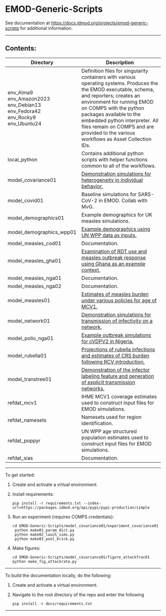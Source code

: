 # EMOD-Generic-Scripts

See documentation at https://docs.idmod.org/projects/emod-generic-scripts for additional information.

---------------------

## Contents:

| Directory | Description |
| --- | --- |
| env_Alma9 <br /> env_Amazon2023 <br /> env_Debian13 <br /> env_Fedora42 <br /> env_Rocky9 <br /> env_Ubuntu24 | Definition files for singularity containers with various operating systems. Produces the the EMOD executable, schema, and reporters; creates an environment for running EMOD on COMPS with the python packages available to the embedded python interpreter. All files remain on COMPS and are provided to the various workflows as Asset Collection IDs. |
| local_python             | Contains additional python scripts with helper functions common to all of the workflows. |
| model_covariance01       | [Demonstration simulations for heterogeneity in individual behavior.](https://docs.idmod.org/projects/emod-generic-scripts/en/latest/examples/model_covariance01.html) |
| model_covid01            | Baseline simulations for SARS-CoV-2 in EMOD. Collab with MvG. |
| model_demographics01     | Example demographics for UK measles simulations. |
| model_demographics_wpp01 | [Example demographics using UN WPP data as inputs.](https://docs.idmod.org/projects/emod-generic-scripts/en/latest/examples/model_demographics_wpp01.html) |
| model_measles_cod01      | Documentation. |
| model_measles_gha01      | [Examination of RDT use and measles outbreak response using Ghana as an example context.](https://docs.idmod.org/projects/emod-generic-scripts/en/latest/examples/model_measles_gha01.html) |
| model_measles_nga01      | Documentation. |
| model_measles_nga02      | Documentation. |
| model_measles01          | [Estimates of measles burden under various policies for age of MCV1.](https://docs.idmod.org/projects/emod-generic-scripts/en/latest/examples/model_measles01.html) |
| model_network01          | [Demonstration simulations for transmission of infectivity on a network.](https://docs.idmod.org/projects/emod-generic-scripts/en/latest/examples/model_network01.html) |
| model_polio_nga01        | [Example outbreak simulations for cVDPV2 in Nigeria.](https://docs.idmod.org/projects/emod-generic-scripts/en/latest/examples/model_polio_nga01.html) |
| model_rubella01          | [Projections of rubella infections and estimates of CRS burden following RCV introduction.](https://docs.idmod.org/projects/emod-generic-scripts/en/latest/examples/model_rubella01.html) |
| model_transtree01        | [Demonstration of the infector labeling feature and generation of explicit transmission networks.](https://docs.idmod.org/projects/emod-generic-scripts/en/latest/examples/model_transtree01.html) |
| refdat_mcv1              | IHME MCV1 coverage estimates used to construct input files for EMOD simulations. |
| refdat_namesets          | Namesets used for region identification. |
| refdat_poppyr            | UN WPP age structured population estimates used to construct input files for EMOD simulations. |
| refdat_sias              | Documentation. |

---------------------

To get started:

1. Create and activate a virtual environment.

2. Install requirements:
   ```
   pip install -r requirements.txt --index-url=https://packages.idmod.org/api/pypi/pypi-production/simple
   ```

3. Run an experiment (requires COMPS credentials):
   ```
   cd EMOD-Generic-Scripts/model_covariance01/experiment_covariance01
    python make01_param_dict.py
    python make02_lauch_sims.py
    python make03_pool_brick.py
    ```

4. Make figures:
    ```
    cd EMOD-Generic-Scripts/model_covariance01/figure_attackfrac01
    python make_fig_attackrate.py
   ```

---------------------

To build the documentation locally, do the following:

1. Create and activate a virtual environment.

2. Navigate to the root directory of the repo and enter the following

    ```
    pip install -r docs/requirements.txt
    ```

---------------------
